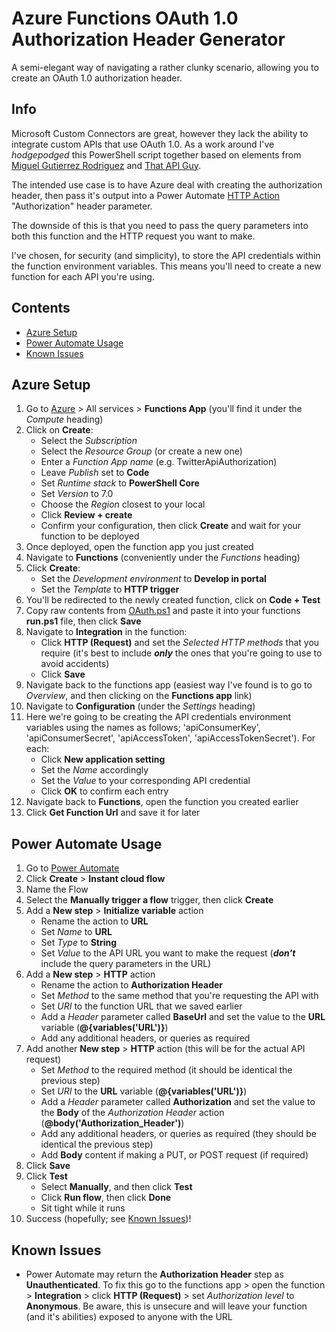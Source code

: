 # Azure Functions OAuth 1.0 Authorization Header Generator
A semi-elegant way of navigating a rather clunky scenario, allowing you to create an OAuth 1.0 authorization header.

## Info
Microsoft Custom Connectors are great, however they lack the ability to integrate custom APIs that use OAuth 1.0. As a work around I've *hodgepodged* this PowerShell script together based on elements from [Miguel Gutierrez Rodriguez](https://mgr.medium.com/how-to-connect-to-netsuite-from-microsoft-power-automate-using-oauth-1-0-1d7670972406) and [That API Guy](https://thatapiguy.tech/2020/02/16/oauth-1-0-connection-in-power-automate-post-tweets-with-user-mentions-and-send-dms-using-twitter-api/). 

The intended use case is to have Azure deal with creating the authorization header, then pass it's output into a Power Automate [HTTP Action](https://docs.microsoft.com/en-us/power-automate/desktop-flows/actions-reference/web) "Authorization" header parameter.

The downside of this is that you need to pass the query parameters into both this function and the HTTP request you want to make.

I've chosen, for security (and simplicity), to store the API credentials within the function environment variables. This means you'll need to create a new function for each API you're using.

## Contents
- [Azure Setup](#azure-setup)
- [Power Automate Usage](#power-automate-usage)
- [Known Issues](#known-issues)

## Azure Setup
1. 	Go to [Azure](https://portal.azure.com/) > All services > **Functions App** (you'll find it under the *Compute* heading)
2. 	Click on **Create**:
	- Select the *Subscription*
	- Select the *Resource Group* (or create a new one)
	- Enter a *Function App name* (e.g. TwitterApiAuthorization)
	- Leave *Publish* set to **Code**
	- Set *Runtime stack* to **PowerShell Core**
	- Set *Version* to 7.0
	- Choose the *Region* closest to your local
	- Click **Review + create**
	- Confirm your configuration, then click **Create** and wait for your function to be deployed
3.	Once deployed, open the function app you just created
4.	Navigate to **Functions** (conveniently under the *Functions* heading)
5.	Click **Create**:
	- Set the *Development environment* to **Develop in portal**
	- Set the *Template* to **HTTP trigger**
6.	You'll be redirected to the newly created function, click on **Code + Test**
7.	Copy raw contents from [OAuth.ps1](OAuth.ps1) and paste it into your functions **run.ps1** file, then click **Save**
8.	Navigate to **Integration** in the function:
	- Click **HTTP (Request)** and set the *Selected HTTP methods* that you require (it's best to include ***only*** the ones that you're going to use to avoid accidents)
	- Click **Save**
10.	Navigate back to the functions app (easiest way I've found is to go to *Overview*, and then clicking on the **Functions app** link)
11.	Navigate to **Configuration** (under the *Settings* heading)
12.	Here we're going to be creating the API credentials environment variables using the names as follows; 'apiConsumerKey', 'apiConsumerSecret', 'apiAccessToken', 'apiAccessTokenSecret'). For each:
	- Click **New application setting**
	- Set the *Name* accordingly
	- Set the *Value* to your corresponding API credential
	- Click **OK** to confirm each entry
13.	Navigate back to **Functions**, open the function you created earlier
14.	Click **Get Function Url** and save it for later

## Power Automate Usage
1.	Go to [Power Automate](https://flow.microsoft.com/)
2.	Click **Create** > **Instant cloud flow**
3.	Name the Flow
4.	Select the **Manually trigger a flow** trigger, then click **Create**
5.	Add a **New step** > **Initialize variable** action
	- Rename the action to **URL**
	- Set *Name* to **URL**
	- Set *Type* to **String**
	- Set *Value* to the API URL you want to make the request (***don't*** include the query parameters in the URL)
6.	Add a **New step** > **HTTP** action
	- Rename the action to **Authorization Header**
	- Set *Method* to the same method that you're requesting the API with
	- Set *URI* to the function URL that we saved earlier
	- Add a *Header* parameter called **BaseUrl** and set the value to the **URL** variable (**@{variables('URL')}**)
	- Add any additional headers, or queries as required
7.	Add another **New step** > **HTTP** action (this will be for the actual API request)
	- Set *Method* to the required method (it should be identical the previous step)
	- Set *URI* to the **URL** variable (**@{variables('URL')}**)
	- Add a *Header* parameter called **Authorization** and set the value to the **Body** of the *Authorization Header* action (**@body('Authorization_Header')**)
	- Add any additional headers, or queries as required (they should be identical the previous step)
	- Add **Body** content if making a PUT, or POST request (if required)
8.	Click **Save**
9.	Click **Test**
	- Select **Manually**, and then click **Test**
	- Click **Run flow**, then click **Done**
	- Sit tight while it runs
10.	Success (hopefully; see [Known Issues](#known-issues))!

## Known Issues
- Power Automate may return the **Authorization Header** step as **Unauthenticated**. To fix this go to the functions app > open the function > **Integration** > click **HTTP (Request)** > set *Authorization level* to **Anonymous**. Be aware, this is unsecure and will leave your function (and it's abilities) exposed to anyone with the URL
